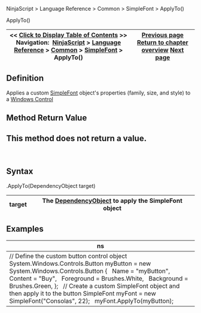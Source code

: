 ﻿
NinjaScript > Language Reference > Common > SimpleFont > ApplyTo()

ApplyTo()

| << [Click to Display Table of Contents](simplefont_applyto.md) >> **Navigation:**     [NinjaScript](ninjascript.md) > [Language Reference](language_reference_wip.md) > [Common](common.md) > [SimpleFont](simplefont_class.md) > ApplyTo() | [Previous page](simplefont_class.md) [Return to chapter overview](simplefont_class.md) [Next page](simplefont_todirectwritetextformat.md) |
| --- | --- |
## Definition
Applies a custom [SimpleFont](simplefont_class.md) object's properties (family, size, and style) to a [Windows Control](https://msdn.microsoft.com/en-us/library/system.windows.controls.control(v=vs.110).aspx)
## 
## Method Return Value
## This method does not return a value.
 
## Syntax
<SimpleFont>.ApplyTo(DependencyObject target)
 

| target | The [DependencyObject](https://msdn.microsoft.com/en-us/library/system.windows.dependencyobject(v=vs.110).aspx) to apply the SimpleFont object |
| --- | --- |

## Examples

| ns |
| --- |
| // Define the custom button control object System.Windows.Controls.Button myButton = new System.Windows.Controls.Button {    Name = "myButton",    Content = "Buy",    Foreground = Brushes.White,    Background = Brushes.Green, };   // Create a custom SimpleFont object and then apply it to the button SimpleFont myFont = new SimpleFont("Consolas", 22);   myFont.ApplyTo(myButton); |
